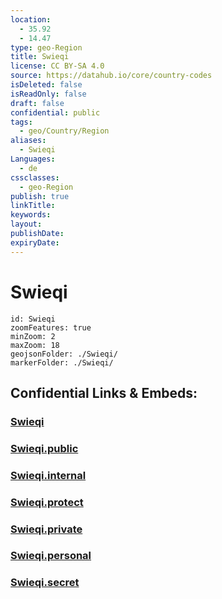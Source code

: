 ```yaml
---
location:
  - 35.92
  - 14.47
type: geo-Region
title: Swieqi
license: CC BY-SA 4.0
source: https://datahub.io/core/country-codes
isDeleted: false
isReadOnly: false
draft: false
confidential: public
tags:
  - geo/Country/Region
aliases:
  - Swieqi
Languages:
  - de
cssclasses:
  - geo-Region
publish: true
linkTitle:
keywords:
layout:
publishDate:
expiryDate:
---
```


# Swieqi

```leaflet
id: Swieqi
zoomFeatures: true 
minZoom: 2 
maxZoom: 18
geojsonFolder: ./Swieqi/
markerFolder: ./Swieqi/
```


## Confidential Links & Embeds: 

### [Swieqi](/_Standards/Earth/Continent/Europe/Europe~South/Malta/Regions~Malta/Tramuntana/counties~Tramuntana/Swieqi.md) 

### [Swieqi.public](/_public/Earth/Continent/Europe/Europe~South/Malta/Regions~Malta/Tramuntana/counties~Tramuntana/Swieqi.public.md) 

### [Swieqi.internal](/_internal/Earth/Continent/Europe/Europe~South/Malta/Regions~Malta/Tramuntana/counties~Tramuntana/Swieqi.internal.md) 

### [Swieqi.protect](/_protect/Earth/Continent/Europe/Europe~South/Malta/Regions~Malta/Tramuntana/counties~Tramuntana/Swieqi.protect.md) 

### [Swieqi.private](/_private/Earth/Continent/Europe/Europe~South/Malta/Regions~Malta/Tramuntana/counties~Tramuntana/Swieqi.private.md) 

### [Swieqi.personal](/_personal/Earth/Continent/Europe/Europe~South/Malta/Regions~Malta/Tramuntana/counties~Tramuntana/Swieqi.personal.md) 

### [Swieqi.secret](/_secret/Earth/Continent/Europe/Europe~South/Malta/Regions~Malta/Tramuntana/counties~Tramuntana/Swieqi.secret.md)

